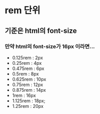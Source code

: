 # rem 단위
## 기준은 html의 font-size
### 만약 html의 font-size가 16px 이라면...
- 0.125rem	:	2px
- 0.25rem		:	4px
- 0.475rem	:	6px
- 0.5rem		:	8px
- 0.625rem	:	10px
- 0.75rem		:	12px
- 0.875rem	:	14px
- 1rem			:	16px
- 1.125rem	:	18px;
- 1.25rem		:	20px